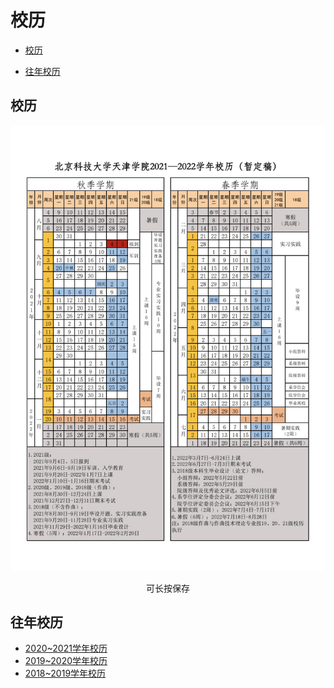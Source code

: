 # 校历

* [校历](#校历)

* [往年校历](#往年校历)


## 校历

![](images/calendar/2021-2022-0.png)

<p style="text-align: center">可长按保存</p>

## 往年校历

- [2020~2021学年校历](images/calendar/2020-2021-0.png)
- [2019~2020学年校历](images/calendar/2019-2020-0.jpeg)
- [2018~2019学年校历](images/calendar/2018-2019-1.png)

